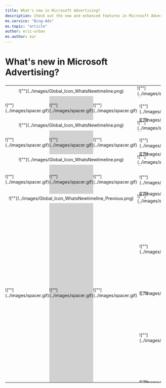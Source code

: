 ```yaml
---
title: What's new in Microsoft Advertising?
description: Check out the new and enhanced features in Microsoft Advertising designed to help you connect with your target customers, boost campaign performance, and improve your ROI.
ms.service: "Bing-Ads"
ms.topic: "article"
author: eric-urban
ms.author: eur
---
```


# What's new in Microsoft Advertising?

<table type="type2" style="width:100%;border-spacing:0px;margin-top:25px">
  <tr>
    <td colspan="3" style="text-align:center;padding:0px;line-height:17px">
        ![""](../images/Global_Icon_WhatsNewtimeline.png)
      </td>
    <td style="padding:0px;line-height:17px">
        ![""](../images/spacer.gif)
      </td>
    <td style="font-size:16px;padding:0px;line-height:17px">FEBRUARY 2021</td>
  </tr>
  <tr>
    <td rowspan="3" style="padding:0px">
        ![""](../images/spacer.gif)
      </td>
    <td rowspan="3" style="background-color:#d1d1d1;width:5px;padding:0px">
        ![""](../images/spacer.gif)
      </td>
    <td rowspan="3" style="padding:0px">
        ![""](../images/spacer.gif)
      </td>
    <td style="line-height:1px;font-size:1px;padding:0px">
        ![""](../images/spacer.gif)
      </td>
    <td style="line-height:1px;font-size:1px;padding:2px 0px">
        ![""](../images/spacer.gif)
      </td>
  </tr>
  <tr>
    <td style="padding-bottom:0px">
        ![""](../images/spacer.gif)
      </td>
    <td style="padding-bottom:0px">
      <para style="padding-bottom:2px">
          <strong>
            Account map
          </strong>
        </para>
      <para>
          Account map gives you a full view of how your accounts are organized on the Microsoft Advertising platform. [Learn more about Account map](./hlp_BA_CONC_AccountMap.md)
		  </para>
    </td>
  </tr>
  <tr>
    <td style="line-height:0px;padding-bottom:0px">
        ![""](../images/spacer.gif)
      </td>
    <td style="line-height:0px;padding-bottom:0px">
        ![""](../images/spacer.gif)
      </td>
  </tr>
  <tr>
    <td colspan="3" style="text-align:center;padding:0px;line-height:17px">
        ![""](../images/Global_Icon_WhatsNewtimeline.png)
      </td>
    <td style="padding:0px;line-height:17px">
        ![""](../images/spacer.gif)
      </td>
    <td style="font-size:16px;padding:0px;line-height:17px">JANUARY 2021</td>
  </tr>
  <tr>
    <td rowspan="3" style="padding:0px">
        ![""](../images/spacer.gif)
      </td>
    <td rowspan="3" style="background-color:#d1d1d1;width:5px;padding:0px">
        ![""](../images/spacer.gif)
      </td>
    <td rowspan="3" style="padding:0px">
        ![""](../images/spacer.gif)
      </td>
    <td style="line-height:1px;font-size:1px;padding:0px">
        ![""](../images/spacer.gif)
      </td>
    <td style="line-height:1px;font-size:1px;padding:2px 0px">
        ![""](../images/spacer.gif)
      </td>
  </tr>
  <tr>
    <td style="padding-bottom:0px">
        ![""](../images/spacer.gif)
      </td>
    <td style="padding-bottom:0px">
      <para style="padding-bottom:2px">
          <strong>
            Billing documents in France
          </strong>
        </para>
      <para>
          Billing documents will no longer be sent by postal mail in France. Details about how to access billing activity and documents in Microsoft Advertising will be emailed. 
		  </para>
    </td>
  </tr>
  <tr>
    <td style="line-height:0px;padding-bottom:0px">
        ![""](../images/spacer.gif)
      </td>
    <td style="line-height:0px;padding-bottom:0px">
        ![""](../images/spacer.gif)
      </td>
  </tr>
  <tr>
    <td colspan="3" style="text-align:center;padding:0px;line-height:17px">
        ![""](../images/Global_Icon_WhatsNewtimeline.png)
      </td>
    <td style="padding:0px;line-height:17px">
        ![""](../images/spacer.gif)
      </td>
    <td style="font-size:16px;padding:0px;line-height:17px">SEPTEMBER 2020</td>
  </tr>
  <tr>
    <td rowspan="3" style="padding:0px">
        ![""](../images/spacer.gif)
      </td>
    <td rowspan="3" style="background-color:#d1d1d1;width:5px;padding:0px">
        ![""](../images/spacer.gif)
      </td>
    <td rowspan="3" style="padding:0px">
        ![""](../images/spacer.gif)
      </td>
    <td style="line-height:1px;font-size:1px;padding:0px">
        ![""](../images/spacer.gif)
      </td>
    <td style="line-height:1px;font-size:1px;padding:2px 0px">
        ![""](../images/spacer.gif)
      </td>
  </tr>
  <tr>
    <td style="padding-bottom:0px">
        ![""](../images/spacer.gif)
      </td>
    <td style="padding-bottom:0px">
      <para style="padding-bottom:2px">
          <strong>
            New look, new us
          </strong>
        </para>
      <para>
			More than just a face-lift, the redesigned Microsoft Advertising interface is studded with new enhancements to help you more easily manage your campaigns. [Learn more about the redesign](./hlp_BA_CONC_NewVersion.md).
		  </para>
    </td>
  </tr>
  <tr>
    <td style="line-height:0px;padding-bottom:0px">
        ![""](../images/spacer.gif)
      </td>
    <td style="line-height:0px;padding-bottom:0px">
        ![""](../images/spacer.gif)
      </td>
  </tr>
  <tr>
    <td colspan="3" style="text-align:center;padding:0px;line-height:15px">
        ![""](../images/Global_Icon_WhatsNewtimeline_Previous.png)
      </td>
    <td style="padding:0px;line-height:15px">
        ![""](../images/spacer.gif)
      </td>
    <td style="font-size:16px;padding:0px;line-height:15px">AUGUST 2020</td>
  </tr>
  <tr>
    <td rowspan="5" style="padding:0px">
        ![""](../images/spacer.gif)
      </td>
    <td rowspan="5" style="background-color:#d1d1d1;width:5px;padding:0px">
        ![""](../images/spacer.gif)
      </td>
    <td rowspan="5" style="padding:0px">
        ![""](../images/spacer.gif)
      </td>
    <td style="line-height:1px;font-size:1px;padding:0px">
        ![""](../images/spacer.gif)
      </td>
    <td style="line-height:1px;font-size:1px;padding:2px 0px">
        ![""](../images/spacer.gif)
      </td>
  </tr>
  <tr>
    <td style="padding-bottom:0px">
        ![""](../images/spacer.gif)
      </td>
    <td style="padding-bottom:0px">
      <para style="padding-bottom:2px">
          <strong>
            Welcome to the Microsoft Audience Network!  
          </strong>
        </para>
      <para>
			All advertisers are now eligible to create audience campaigns and advertise on the Microsoft Audience Network. This native advertising system uses Microsoft's deep understanding of customers and proprietary AI to place Microsoft Audience Ads on Microsoft properties and other premium platforms.
		  </para>
      <para>The Microsoft Audience Network gives you:
		  </para>
      <ul>
        <li><strong>Unmatched reach</strong>: High-quality, exclusive placements and strong ad relevancy.</li>
        <li><strong>Peace of mind</strong>: Brand-safe environments and trustworthy data privacy.</li>
      </ul>
      <para>[Learn more about audience marketing and the Microsoft Audience Network](./hlp_BA_CONC_AboutMSAN.md).
		  </para>
    </td>
  </tr>
  <tr>
    <td style="line-height:0px;padding-bottom:0px">
        ![""](../images/spacer.gif)
      </td>
    <td style="line-height:0px;padding-bottom:0px">
        ![""](../images/spacer.gif)
      </td>
  </tr>
  <tr>
    <td style="padding-bottom:0px">
        ![""](../images/spacer.gif)
      </td>
    <td style="padding-bottom:0px">
      <para style="padding-bottom:2px">
          <strong>
            Two exciting new ways to target just the right audience
          </strong>
        </para>
      <para>
			We're pleased to announce two new audience types:
		  </para>
      <ul>
        <li><strong>Dynamic remarketing lists</strong>: Remarketing lists for feed-based campaigns. Pair customers with specific products based on what they have looked at, considered, or already purchased on your website. [Learn more about dynamic remarketing](./hlp_BA_CONC_Audiences_ProductAudience.md).</li>
        <li><strong>LinkedIn profile targeting</strong>: Exclusive to Microsoft Advertising! Target customers based on the company, industry, and job function listed in their LinkedIn profiles. [Learn more about LinkedIn profile targeting](./hlp_BA_CONC_LinkedInTargeting.md).</li>
      </ul>
    </td>
  </tr>
  <tr>
    <td style="line-height:0px;padding-bottom:0px">
        ![""](../images/spacer.gif)
      </td>
    <td style="line-height:0px;padding-bottom:0px">
        ![""](../images/spacer.gif)
      </td>
  </tr>
</table>


